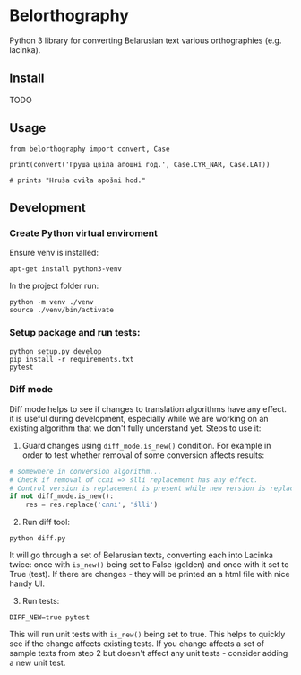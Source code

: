 # Belorthography

Python 3 library for converting Belarusian text various orthographies (e.g. lacinka).

## Install

TODO

## Usage

```
from belorthography import convert, Case

print(convert('Груша цвiла апошнi год.', Case.CYR_NAR, Case.LAT))

# prints "Hruša cviła apošni hod."
```

## Development

### Create Python virtual enviroment

Ensure venv is installed:
```
apt-get install python3-venv
```

In the project folder run:
```
python -m venv ./venv
source ./venv/bin/activate
```

### Setup package and run tests:
```
python setup.py develop
pip install -r requirements.txt
pytest
```

### Diff mode

Diff mode helps to see if changes to translation algorithms have any effect. it is useful during development, especially while we are working on an existing algorithm that we don't fully understand yet. Steps to use it:

1. Guard changes using `diff_mode.is_new()` condition. For example in order to test whether removal of some conversion affects results:

```python
# somewhere in conversion algorithm...
# Check if removal of сслі => ślli replacement has any effect.
# Control version is replacement is present while new version is replacement removed.
if not diff_mode.is_new():
    res = res.replace('сллі', 'ślli')
```

2. Run diff tool:

```
python diff.py
```

It will go through a set of Belarusian texts, converting each into Lacinka twice: once with `is_new()` being set to False (golden) and once with it set to True (test). If there are changes - they will be printed an a html file with nice handy UI.

3. Run tests:

```
DIFF_NEW=true pytest
```

This will run unit tests with `is_new()` being set to true. This helps to quickly see if the change affects existing tests. If you change affects a set of sample texts from step 2 but doesn't affect any unit tests - consider adding a new unit test.